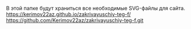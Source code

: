 В этой папке будут храниться все необходимые SVG-файлы для сайта.
https://kerimov22az.github.io/zakrivayuschiy-teg-f/
https://github.com/Kerimov22az/zakrivayuschiy-teg-f.git